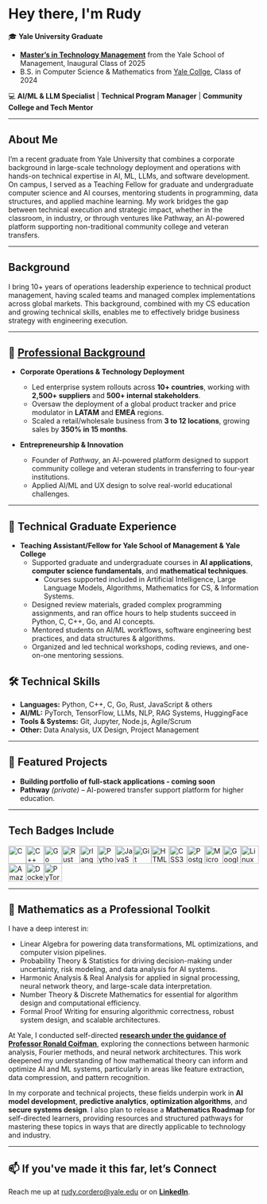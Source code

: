 # Hey there, I'm Rudy

🎓 **Yale University Graduate**  
- **[Master’s in Technology Management](https://som.yale.edu/programs/masters-technology-management)** from the Yale School of Management, Inaugural Class of 2025
- B.S. in Computer Science & Mathematics from [Yale Collge](https://yalecollege.yale.edu/), Class of 2024

💻 **AI/ML & LLM Specialist** | **Technical Program Manager** | **Community College and Tech Mentor**  

---

## About Me
I’m a recent graduate from Yale University that combines a corporate background in large-scale technology deployment and operations with hands-on technical expertise in AI, ML, LLMs, and software development. On campus, I served as a Teaching Fellow for graduate and undergraduate computer science and AI courses, mentoring students in programming, data structures, and applied machine learning. My work bridges the gap between technical execution and strategic impact, whether in the classroom, in industry, or through ventures like Pathway, an AI-powered platform supporting non-traditional community college and veteran transfers.

---

## Background  
I bring 10+ years of operations leadership experience to technical product management, having scaled teams and managed complex implementations across global markets. This background, combined with my CS education and growing technical skills, enables me to effectively bridge business strategy with engineering execution.

---

## 💼 [Professional Background](https://www.linkedin.com/in/rudy-cordero/)
- **Corporate Operations & Technology Deployment**  
  - Led enterprise system rollouts across **10+ countries**, working with **2,500+ suppliers** and **500+ internal stakeholders**.  
  - Oversaw the deployment of a global product tracker and price modulator in **LATAM** and **EMEA** regions.  
  - Scaled a retail/wholesale business from **3 to 12 locations**, growing sales by **350% in 15 months**.

- **Entrepreneurship & Innovation**  
  - Founder of *Pathway*, an AI-powered platform designed to support community college and veteran students in transferring to four-year institutions.  
  - Applied AI/ML and UX design to solve real-world educational challenges.

---

## 🤖 Technical Graduate Experience
- **Teaching Assistant/Fellow for Yale School of Management & Yale College**  
  - Supported graduate and undergraduate courses in **AI applications**, **computer science fundamentals**, and **mathematical techniques**.
    - Courses supported included in Artificial Intelligence, Large Language Models, Algorithms, Mathematics for CS, & Information Systems.
  - Designed review materials, graded complex programming assignments, and ran office hours to help students succeed in Python, C, C++, Go, and AI concepts.  
  - Mentored students on AI/ML workflows, software engineering best practices, and data structures & algorithms.  
  - Organized and led technical workshops, coding reviews, and one-on-one mentoring sessions.

## 🛠 Technical Skills
- **Languages:** Python, C++, C, Go, Rust, JavaScript & others
- **AI/ML:** PyTorch, TensorFlow, LLMs, NLP, RAG Systems, HuggingFace  
- **Tools & Systems:** Git, Jupyter, Node.js, Agile/Scrum  
- **Other:** Data Analysis, UX Design, Project Management

---

## 📌 Featured Projects
- **Building portfolio of full-stack applications - coming soon** 
- **Pathway** *(private)* – AI-powered transfer support platform for higher education.

---

## Tech Badges Include
<p align="left">
<a href="https://docs.microsoft.com/en-us/cpp/?view=msvc-170" target="_blank" rel="noreferrer"><img src="https://raw.githubusercontent.com/danielcranney/readme-generator/main/public/icons/skills/c-colored.svg" alt="C" title="C" width="36" height="36" /></a><a href="https://docs.microsoft.com/en-us/cpp/?view=msvc-170" target="_blank" rel="noreferrer"><img src="https://raw.githubusercontent.com/danielcranney/readme-generator/main/public/icons/skills/cplusplus-colored.svg" alt="C++" title="C++" width="36" height="36" /></a><a href="https://go.dev/doc/" target="_blank" rel="noreferrer"><img src="https://raw.githubusercontent.com/danielcranney/readme-generator/main/public/icons/skills/go-colored.svg" alt="Go" title="Go" width="36" height="36" /></a><a href="https://www.rust-lang.org/" target="_blank" rel="noreferrer"><img src="https://raw.githubusercontent.com/danielcranney/readme-generator/main/public/icons/skills/rust-colored-dark.svg" alt="Rust" title="Rust" width="36" height="36" /></a><a href="https://www.r-project.org/" target="_blank" rel="noreferrer"><img src="https://raw.githubusercontent.com/danielcranney/readme-generator/main/public/icons/skills/rlang-colored.svg" alt="rlang" title="rlang" width="36" height="36" /></a><a href="https://www.python.org/" target="_blank" rel="noreferrer"><img src="https://raw.githubusercontent.com/danielcranney/readme-generator/main/public/icons/skills/python-colored.svg" alt="Python" title="Python" width="36" height="36" /></a><a href="https://developer.mozilla.org/en-US/docs/Web/JavaScript" target="_blank" rel="noreferrer"><img src="https://raw.githubusercontent.com/danielcranney/readme-generator/main/public/icons/skills/javascript-colored.svg" alt="JavaScript" title="JavaScript" width="36" height="36" /></a><a href="https://git-scm.com/" target="_blank" rel="noreferrer"><img src="https://raw.githubusercontent.com/danielcranney/readme-generator/main/public/icons/skills/git-colored.svg" alt="Git" title="Git" width="36" height="36" /></a><a href="https://developer.mozilla.org/en-US/docs/Glossary/HTML5" target="_blank" rel="noreferrer"><img src="https://raw.githubusercontent.com/danielcranney/readme-generator/main/public/icons/skills/html5-colored.svg" alt="HTML5" title="HTML5" width="36" height="36" /></a><a href="https://www.w3.org/TR/CSS/#css" target="_blank" rel="noreferrer"><img src="https://raw.githubusercontent.com/danielcranney/readme-generator/main/public/icons/skills/css3-colored.svg" alt="CSS3" title="CSS3" width="36" height="36" /></a><a href="https://www.postgresql.org/" target="_blank" rel="noreferrer"><img src="https://raw.githubusercontent.com/danielcranney/readme-generator/main/public/icons/skills/postgresql-colored.svg" alt="PostgreSQL" title="PostgreSQL" width="36" height="36" /></a><a href="https://portal.azure.com/" target="_blank" rel="noreferrer"><img src="https://raw.githubusercontent.com/danielcranney/readme-generator/main/public/icons/skills/azure-colored.svg" alt="Microsoft Azure" title="Microsoft Azure" width="36" height="36" /></a><a href="https://cloud.google.com/" target="_blank" rel="noreferrer"><img src="https://raw.githubusercontent.com/danielcranney/readme-generator/main/public/icons/skills/googlecloud-colored.svg" alt="Google Cloud" title="Google Cloud" width="36" height="36" /></a><a href="https://www.linux.org" target="_blank" rel="noreferrer"><img src="https://raw.githubusercontent.com/danielcranney/readme-generator/main/public/icons/skills/linux-colored.svg" alt="Linux" title="Linux" width="36" height="36" /></a><a href="https://aws.amazon.com" target="_blank" rel="noreferrer"><img src="https://raw.githubusercontent.com/danielcranney/readme-generator/main/public/icons/skills/aws-colored-dark.svg" alt="Amazon Web Services" title="Amazon Web Services" width="36" height="36" /></a><a href="https://www.docker.com/" target="_blank" rel="noreferrer"><img src="https://raw.githubusercontent.com/danielcranney/readme-generator/main/public/icons/skills/docker-colored.svg" alt="Docker" title="Docker" width="36" height="36" /></a><a href="https://pytorch.org/" target="_blank" rel="noreferrer"><img src="https://raw.githubusercontent.com/danielcranney/readme-generator/main/public/icons/skills/pytorch-colored.svg" alt="PyTorch" title="PyTorch" width="36" height="36" /></a>
</p>

---

## 🧮 Mathematics as a Professional Toolkit
I have a deep interest in:  
- Linear Algebra for powering data transformations, ML optimizations, and computer vision pipelines.  
- Probability Theory & Statistics for driving decision-making under uncertainty, risk modeling, and data analysis for AI systems.  
- Harmonic Analysis & Real Analysis for applied in signal processing, neural network theory, and large-scale data interpretation.  
- Number Theory & Discrete Mathematics for essential for algorithm design and computational efficiency.  
- Formal Proof Writing for ensuring algorithmic correctness, robust system design, and scalable architectures.  

At Yale, I conducted self-directed **[research under the guidance of Professor Ronald Coifman](https://math.yale.edu/news/2023-math-student-prizes)**, exploring the connections between harmonic analysis, Fourier methods, and neural network architectures. This work deepened my understanding of how mathematical theory can inform and optimize AI and ML systems, particularly in areas like feature extraction, data compression, and pattern recognition.

In my corporate and technical projects, these fields underpin work in **AI model development**, **predictive analytics**, **optimization algorithms**, and **secure systems design**. I also plan to release a **Mathematics Roadmap** for self-directed learners, providing resources and structured pathways for mastering these topics in ways that are directly applicable to technology and industry.

---


## 📫 If you've made it this far, let’s Connect
Reach me up at rudy.cordero@yale.edu or on **[LinkedIn](https://www.linkedin.com/in/rudy-cordero/)**.
